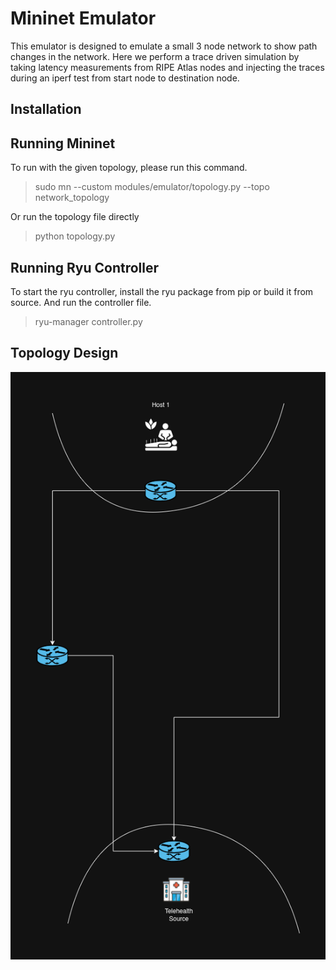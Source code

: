 # Mininet Emulator

This emulator is designed to emulate a small 3 node network to show path changes in the network. Here we perform a trace driven simulation by taking latency measurements from RIPE Atlas nodes and injecting the traces during an iperf test from start node to destination node.


## Installation


## Running Mininet

To run with the given topology, please run this command.
> sudo mn --custom modules/emulator/topology.py --topo network_topology

Or run the topology file directly
> python topology.py


## Running Ryu Controller

To start the ryu controller, install the ryu package from pip or build it from source. And run the controller file.

> ryu-manager controller.py

## Topology Design

![Network Topology.png](images%2FNetwork%20Topology.png)

